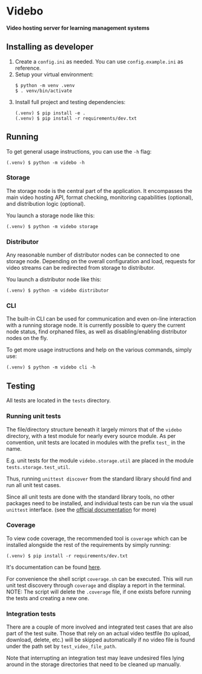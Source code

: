 # Videbo

**Video hosting server for learning management systems**

## Installing as developer

1. Create a `config.ini` as needed. You can use `config.example.ini` as reference.
2. Setup your virtual environment:
    ```shell
    $ python -m venv .venv
    $ . venv/bin/activate
    ```
3. Install full project and testing dependencies:
    ```shell
    (.venv) $ pip install -e .
    (.venv) $ pip install -r requirements/dev.txt
    ```

## Running

To get general usage instructions, you can use the `-h` flag:
```shell
(.venv) $ python -m videbo -h
```

### Storage

The storage node is the central part of the application. It encompasses the main video hosting API, format checking, monitoring capabilities (optional), and distribution logic (optional).

You launch a storage node like this:
```shell
(.venv) $ python -m videbo storage
```

### Distributor

Any reasonable number of distributor nodes can be connected to one storage node. Depending on the overall configuration and load, requests for video streams can be redirected from storage to distributor.

You launch a distributor node like this:
```shell
(.venv) $ python -m videbo distributor
```

### CLI

The built-in CLI can be used for communication and even on-line interaction with a running storage node. It is currently possible to query the current node status, find orphaned files, as well as disabling/enabling distributor nodes on the fly.

To get more usage instructions and help on the various commands, simply use:
```shell
(.venv) $ python -m videbo cli -h
```

## Testing

All tests are located in the `tests` directory. 

### Running unit tests

The file/directory structure beneath it largely mirrors that of the `videbo` directory, with a test module for nearly every source module. As per convention, unit tests are located in modules with the prefix `test_` in the name. 

E.g. unit tests for the module `videbo.storage.util` are placed in the module `tests.storage.test_util`.

Thus, running `unittest discover` from the standard library should find and run all unit test cases.

Since all unit tests are done with the standard library tools, no other packages need to be installed, and individual tests can be run via the usual `unittest` interface. (see the [official documentation](https://docs.python.org/3/library/unittest.html#command-line-interface) for more)

### Coverage

To view code coverage, the recommended tool is `coverage` which can be installed alongside the rest of the requirements by simply running:
 ```shell
 (.venv) $ pip install -r requirements/dev.txt
 ```
It's documentation can be found [here](https://coverage.readthedocs.io/en/stable/).

For convenience the shell script `coverage.sh` can be executed. This will run unit test discovery through `coverage` and display a report in the terminal. NOTE: The script will delete the `.coverage` file, if one exists before running the tests and creating a new one.

### Integration tests

There are a couple of more involved and integrated test cases that are also part of the test suite. Those that rely on an actual video testfile (to upload, download, delete, etc.) will be skipped automatically if no video file is found under the path set by `test_video_file_path`.

Note that interrupting an integration test may leave undesired files lying around in the storage directories that need to be cleaned up manually.
